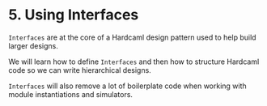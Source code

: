 # 5. Using Interfaces

`Interfaces` are at the core of a Hardcaml design pattern used to help build larger
designs.

We will learn how to define `Interfaces` and then how to structure Hardcaml code so we can
write hierarchical designs.

`Interfaces` will also remove a lot of boilerplate code when working with module
instantiations and simulators.
